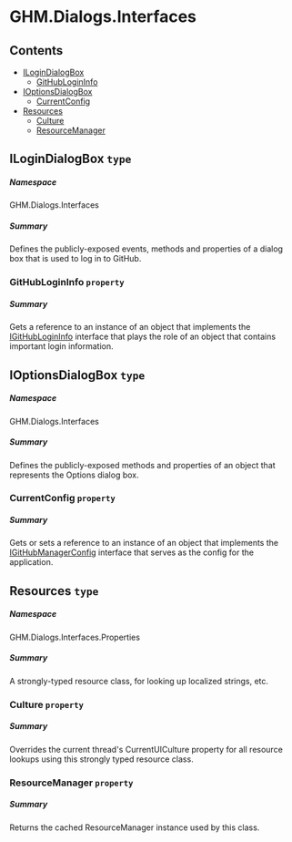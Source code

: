 <a name='assembly'></a>
# GHM.Dialogs.Interfaces

## Contents

- [ILoginDialogBox](#T-GHM-Dialogs-Interfaces-ILoginDialogBox 'GHM.Dialogs.Interfaces.ILoginDialogBox')
  - [GitHubLoginInfo](#P-GHM-Dialogs-Interfaces-ILoginDialogBox-GitHubLoginInfo 'GHM.Dialogs.Interfaces.ILoginDialogBox.GitHubLoginInfo')
- [IOptionsDialogBox](#T-GHM-Dialogs-Interfaces-IOptionsDialogBox 'GHM.Dialogs.Interfaces.IOptionsDialogBox')
  - [CurrentConfig](#P-GHM-Dialogs-Interfaces-IOptionsDialogBox-CurrentConfig 'GHM.Dialogs.Interfaces.IOptionsDialogBox.CurrentConfig')
- [Resources](#T-GHM-Dialogs-Interfaces-Properties-Resources 'GHM.Dialogs.Interfaces.Properties.Resources')
  - [Culture](#P-GHM-Dialogs-Interfaces-Properties-Resources-Culture 'GHM.Dialogs.Interfaces.Properties.Resources.Culture')
  - [ResourceManager](#P-GHM-Dialogs-Interfaces-Properties-Resources-ResourceManager 'GHM.Dialogs.Interfaces.Properties.Resources.ResourceManager')

<a name='T-GHM-Dialogs-Interfaces-ILoginDialogBox'></a>
## ILoginDialogBox `type`

##### Namespace

GHM.Dialogs.Interfaces

##### Summary

Defines the publicly-exposed events, methods and properties of a dialog box
that is used to log in to GitHub.

<a name='P-GHM-Dialogs-Interfaces-ILoginDialogBox-GitHubLoginInfo'></a>
### GitHubLoginInfo `property`

##### Summary

Gets a reference to an instance of an object that implements the
[IGitHubLoginInfo](#T-xyLOGIX-OAuth-GitHub-Models-Interfaces-IGitHubLoginInfo 'xyLOGIX.OAuth.GitHub.Models.Interfaces.IGitHubLoginInfo')
interface that plays the role
of an object that contains important login information.

<a name='T-GHM-Dialogs-Interfaces-IOptionsDialogBox'></a>
## IOptionsDialogBox `type`

##### Namespace

GHM.Dialogs.Interfaces

##### Summary

Defines the publicly-exposed methods and properties of an object that
represents the Options dialog box.

<a name='P-GHM-Dialogs-Interfaces-IOptionsDialogBox-CurrentConfig'></a>
### CurrentConfig `property`

##### Summary

Gets or sets a reference to an instance of an object that implements
the [IGitHubManagerConfig](#T-GHM-Config-Interfaces-IGitHubManagerConfig 'GHM.Config.Interfaces.IGitHubManagerConfig') interface that
serves as the config for the application.

<a name='T-GHM-Dialogs-Interfaces-Properties-Resources'></a>
## Resources `type`

##### Namespace

GHM.Dialogs.Interfaces.Properties

##### Summary

A strongly-typed resource class, for looking up localized strings, etc.

<a name='P-GHM-Dialogs-Interfaces-Properties-Resources-Culture'></a>
### Culture `property`

##### Summary

Overrides the current thread's CurrentUICulture property for all
  resource lookups using this strongly typed resource class.

<a name='P-GHM-Dialogs-Interfaces-Properties-Resources-ResourceManager'></a>
### ResourceManager `property`

##### Summary

Returns the cached ResourceManager instance used by this class.
